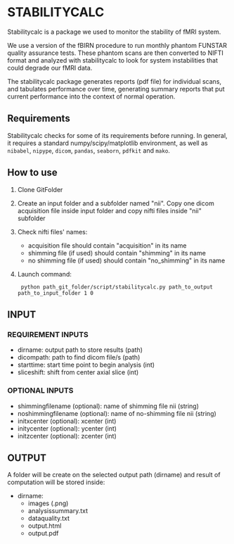 # STABILITYCALC

Stabilitycalc is a package we used to monitor the stability of fMRI system.  

We use a version of the fBIRN procedure to run monthly phantom FUNSTAR quality 
assurance tests.
These phantom scans are then converted to NIFTI format and analyzed 
with stabilitycalc to look for system instabilities that could degrade
our fMRI data.

The stabilitycalc package generates reports (pdf file) for individual scans, 
and tabulates performance over time, generating summary reports that put
current performance into the context of normal operation.  

## Requirements

Stabilitycalc checks for some of its requirements before running. In general,
it requires a standard numpy/scipy/matplotlib environment, as well as
`nibabel`, `nipype`, `dicom`, `pandas`, `seaborn`, `pdfkit` and `mako`.

## How to use

1) Clone GitFolder

2) Create an input folder and a subfolder named "nii". Copy one dicom acquisition file inside input folder and copy nifti files inside "nii" subfolder

3) Check nifti files' names: 
	- acquisition file should contain "acquisition" in its name
	- shimming file (if used) should contain "shimming" in its name 
	- no shimming file (if used) should contain "no_shimming" in its name

4) Launch command:

		python path_git_folder/script/stabilitycalc.py path_to_output path_to_input_folder 1 0

## INPUT

### REQUIREMENT INPUTS
- dirname: output path to store results (path)
- dicompath: path to find dicom file/s (path)
- starttime: start time point to begin analysis (int)
- sliceshift: shift from center axial slice (int)

### OPTIONAL INPUTS
- shimmingfilename (optional): name of shimming file nii (string)
- noshimmingfilename (optional): name of no-shimming file nii (string)
- initxcenter (optional): xcenter (int)
- initycenter (optional): ycenter (int)
- initzcenter (optional): zcenter (int)

## OUTPUT

A folder will be create on the selected output path (dirname) and result of computation will be stored inside:

- dirname:
	- images (.png)
	- analysissummary.txt
	- dataquality.txt
	- output.html 
	- output.pdf



